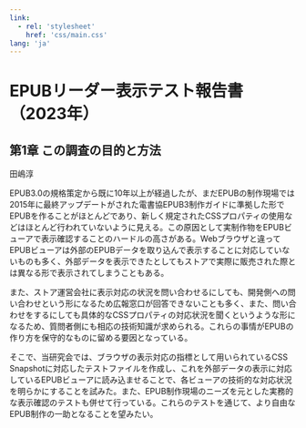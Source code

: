 ```yaml
---
link:
  - rel: 'stylesheet'
    href: 'css/main.css'
lang: 'ja'
---
```


# EPUBリーダー表示テスト報告書（2023年）

## 第1章 この調査の目的と方法

田嶋淳

EPUB3.0の規格策定から既に10年以上が経過したが、まだEPUBの制作現場では2015年に最終アップデートがされた電書協EPUB3制作ガイドに準拠した形でEPUBを作ることがほとんどであり、新しく規定されたCSSプロパティの使用などはほとんど行われていないように見える。この原因として実制作物をEPUBビューアで表示確認することのハードルの高さがある。Webブラウザと違ってEPUBビューアは外部のEPUBデータを取り込んで表示することに対応していないものも多く、外部データを表示できたとしてもストアで実際に販売された際とは異なる形で表示されてしまうこともある。

また、ストア運営会社に表示対応の状況を問い合わせるにしても、開発側への問い合わせという形になるため広報窓口が回答できないことも多く、また、問い合わせをするにしても具体的なCSSプロパティの対応状況を聞くというような形になるため、質問者側にも相応の技術知識が求められる。これらの事情がEPUBの作り方を保守的なものに留める要因となっている。

そこで、当研究会では、ブラウザの表示対応の指標として用いられているCSS Snapshotに対応したテストファイルを作成し、これを外部データの表示に対応しているEPUBビューアに読み込ませることで、各ビューアの技術的な対応状況を明らかにすることを試みた。また、EPUB制作現場のニーズを元とした実務的な表示確認のテストも併せて行っている。これらのテストを通じて、より自由なEPUB制作の一助となることを望みたい。　

